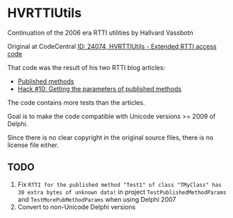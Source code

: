 # HVRTTIUtils

Continuation of the 2006 era RTTI utilities by Hallvard Vassbotn

Original at CodeCentral [ID: 24074, HVRTTIUtils - Extended RTTI access code](http://cc.embarcadero.com/Item/24074)

That code was the result of his two RTTI blog articles:

- [Published methods](https://hallvards.blogspot.nl/2006/04/published-methods_27.html)
- [Hack #10: Getting the parameters of published methods](https://hallvards.blogspot.nl/2006/05/hack-10-getting-parameters-of.html)

The code contains more tests than the articles.

Goal is to make the code compatible with Unicode versions >= 2009 of Delphi.

Since there is no clear copyright in the original source files, there is no license file either.

## TODO

1. Fix `RTTI for the published method "Test1" of class "TMyClass" has 38 extra bytes of unknown data!` in project `TestPublishedMethodParams` and `TestMorePubMethodParams` when using Delphi 2007
2. Convert to non-Unicode Delphi versions
